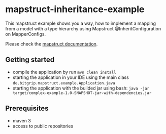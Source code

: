# mapstruct-inheritance-example
This mapstruct example shows you a way, how to implement a mapping from a model with a type hierarchy using Mapstruct @InheritConfiguration on MapperConfigs.

Please check the [mapstruct documentation](http://mapstruct.org/documentation/stable/reference/html).

## Getting started
* compile the application by run `mvn clean install`
* starting the application in your IDE using the main class `de.bitgrip.mapstruct.example.Application.java`
* starting the application with the builded jar using bash: `java -jar target/complex-example-1.0-SNAPSHOT-jar-with-dependencies.jar` 

## Prerequisites
* maven 3
* access to public repositories



